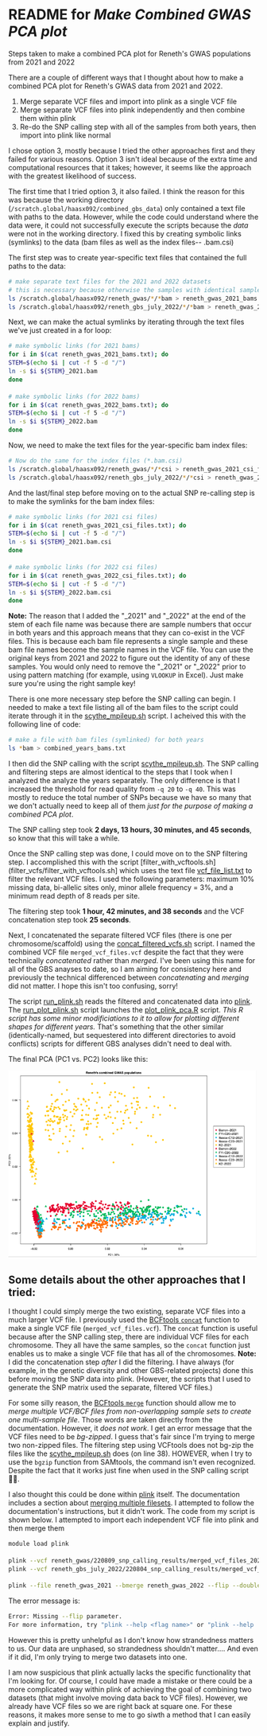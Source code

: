 # README for _Make Combined GWAS PCA plot_
Steps taken to make a combined PCA plot for Reneth's GWAS populations from 2021 and 2022


There are a couple of different ways that I thought about how to make a combined PCA plot for Reneth's GWAS data from 2021 and 2022.
1. Merge separate VCF files and import into plink as a single VCF file
2. Merge separate VCF files into plink independently and then combine them within plink
3. Re-do the SNP calling step with all of the samples from both years, then import into plink like normal

I chose option 3, mostly because I tried the other approaches first and they failed for various reasons. Option 3 isn't ideal because of the extra time and computational resources that it takes; however, it seems like the approach with the greatest likelihood of success.

The first time that I tried option 3, it also failed. I think the reason for this was because the working directory (`/scratch.global/haasx092/combined_gbs_data`) only contained a text file with paths to the data. However, while the code could understand where the data were, it could not successfully execute the scripts because the _data_ were not in the working directory. I fixed this by creating symbolic links (symlinks) to the data (bam files as well as the index files-- .bam.csi)

The first step was to create year-specific text files that contained the full paths to the data:
```bash
# make separate text files for the 2021 and 2022 datasets
# this is necessary because otherwise the samples with identical sample names from both years will create a conflict at the symlink stage (I previously used a single combined text file with paths to data from both years)
ls /scratch.global/haasx092/reneth_gwas/*/*bam > reneth_gwas_2021_bams.txt
ls /scratch.global/haasx092/reneth_gbs_july_2022/*/*bam > reneth_gwas_2022_bams.txt
```

Next, we can make the actual symlinks by iterating through the text files we've just created in a for loop:
```bash
# make symbolic links (for 2021 bams)
for i in $(cat reneth_gwas_2021_bams.txt); do
STEM=$(echo $i | cut -f 5 -d "/")
ln -s $i ${STEM}_2021.bam
done

# make symbolic links (for 2022 bams)
for i in $(cat reneth_gwas_2022_bams.txt); do
STEM=$(echo $i | cut -f 5 -d "/")
ln -s $i ${STEM}_2022.bam
done
```

Now, we need to make the text files for the year-specific bam index files:
```bash
# Now do the same for the index files (*.bam.csi)
ls /scratch.global/haasx092/reneth_gwas/*/*csi > reneth_gwas_2021_csi_files.txt
ls /scratch.global/haasx092/reneth_gbs_july_2022/*/*csi > reneth_gwas_2022_csi_files.txt
```

And the last/final step before moving on to the actual SNP re-calling step is to make the symlinks for the bam index files:
```bash
# make symbolic links (for 2021 csi files)
for i in $(cat reneth_gwas_2021_csi_files.txt); do
STEM=$(echo $i | cut -f 5 -d "/")
ln -s $i ${STEM}_2021.bam.csi
done

# make symbolic links (for 2022 csi files)
for i in $(cat reneth_gwas_2022_csi_files.txt); do
STEM=$(echo $i | cut -f 5 -d "/")
ln -s $i ${STEM}_2022.bam.csi
done
```

**Note:** The reason that I added the "\_2021" and "\_2022" at the end of the stem of each file name was because there are sample numbers that occur in both years and this approach means that they can co-exist in the VCF files. This is because each bam file represents a single sample and these bam file names become the sample names in the VCF file. You can use the original keys from 2021 and 2022 to figure out the identity of any of these samples. You would only need to remove the "\_2021" or "\_2022" prior to using pattern matching (for example, using `VLOOKUP` in Excel). Just make sure you're using the right sample key!

There is one more necessary step before the SNP calling can begin. I needed to make a text file listing all of the bam files to the script could iterate through it in the [scythe_mpileup.sh](snp_calling/scythe_mpileup.sh) script. I acheived this with the following line of code:
```bash
# make a file with bam files (symlinked) for both years
ls *bam > combined_years_bams.txt
```

I then did the SNP calling with the script [scythe_mpileup.sh](snp_calling/scythe_mpileup.sh). The SNP calling and filtering steps are almost identical to the steps that I took when I analyzed the analyze the years separately. The only difference is that I increased the threshold for read quality from `-q 20` to `-q 40`. This was mostly to reduce the total number of SNPs because we have so many that we don't actually need to keep all of them _just for the purpose of making a combined PCA plot_.

The SNP calling step took **2 days, 13 hours, 30 minutes, and 45 seconds**, so know that this will take a while.

Once the SNP calling step was done, I could move on to the SNP filtering step. I accomplished this with the script [filter_with_vcftools.sh](filter_vcfs/filter_with_vcftools.sh] which uses the text file [vcf_file_list.txt](helper_files/vcf_file_list.txt) to filter the relevant VCF files. I used the following parameters: maximum 10% missing data, bi-allelic sites only, minor allele frequency = 3%, and a minimum read depth of 8 reads per site.

The filtering step took **1 hour, 42 minutes, and 38 seconds** and the VCF concatenation step took **25 seconds**.

Next, I concatenated the separate filtered VCF files (there is one per chromosome/scaffold) using the [concat_filtered_vcfs.sh](filter_vcfs/concat_filtered_vcfs.sh) script. I named the combined VCF file `merged_vcf_files.vcf` despite the fact that they were technically _concatenated_ rather than _merged_. I've been using this name for all of the GBS anayses to date, so I am aiming for consistency here and previously the technical differenced between _concatenating_ and _merging_ did not matter. I hope this isn't too confusing, sorry!

The script [run_plink.sh](plink/run_plink.sh) reads the filtered and concatenated data into [plink](https://zzz.bwh.harvard.edu/plink/index.shtml). The [run_plot_plink.sh](plink/run_plot_plink.sh) script launches the [plot_plink_pca.R](plink/plot_plink_pca.R) script. _This R script has some minor modificiations to it to allow for plotting different shapes for different years._ That's something that the other similar (identically-named, but sequestered into different directories to avoid conflicts) scripts for different GBS analyses didn't need to deal with.

The final PCA (PC1 vs. PC2) looks like this:

<img src="images/220824_reneth_gbs_combined_years.png" width="500">

## Some details about the other approaches that I tried:

I thought I could simply merge the two existing, separate VCF files into a much larger VCF file. I previously used the [BCFtools `concat`](https://samtools.github.io/bcftools/bcftools.html#concat) function to make a single VCF file (`merged_vcf_files.vcf`). The `concat` function is useful because after the SNP calling step, there are individual VCF files for each chromosome. They all have the same samples, so the `concat` function just enables us to make a single VCF file that has all of the chromosomes. **Note:** I did the concatenation step _after_ I did the filtering. I have always (for example, in the genetic diversity and other GBS-related projects) done this before moving the SNP data into plink. (However, the scripts that I used to generate the SNP matrix used the separate, filtered VCF files.)

For some silly reason, the [BCFtools `merge`](https://samtools.github.io/bcftools/bcftools.html#merge) function should allow me to _merge multiple VCF/BCF files from non-overlapping sample sets to create one multi-sample file_. Those words are taken directly from the documentation. However, it _does not work_. I get an error message that the VCF files need to be _bg-zipped_. I guess that's fair since I'm trying to merge two non-zipped files. The filtering step using VCFtools does not bg-zip the files like the [scythe_mpileup.sh](snp_calling/scythe_mpileup.sh) does (on line 38). HOWEVER, when I try to use the `bgzip` function from SAMtools, the command isn't even recognized. Despite the fact that it works just fine when used in the SNP calling script 🤷‍♂️.

I also thought this could be done within [plink](https://zzz.bwh.harvard.edu/plink/index.shtml) itself. The documentation includes a section about [merging multiple filesets](https://zzz.bwh.harvard.edu/plink/dataman.shtml#mergelist). I attempted to follow the documentation's instructions, but it didn't work. The code from my script is shown below. I attempted to import each independent VCF file into plink and then merge them

```bash
module load plink

plink --vcf reneth_gwas/220809_snp_calling_results/merged_vcf_files_2021.vcf --mind 0.99 --write-snplist --make-bed --double-id --allow-extra-chr --recode --out reneth_gwas_2021
plink --vcf reneth_gbs_july_2022/220804_snp_calling_results/merged_vcf_files_2022.vcf --mind 0.99 --write-snplist --make-bed --double-id --allow-extra-chr --recode --out reneth_gwas_2022

plink --file reneth_gwas_2021 --bmerge reneth_gwas_2022 --flip --double-id --allow-extra-chr --recode --out merge
```

The error message is:<br>
```bash
Error: Missing --flip parameter.
For more information, try "plink --help <flag name>" or "plink --help | more".
```

However this is pretty unhelpful as I don't know how strandedness matters to us. Our data are unphased, so strandedness shouldn't matter.... And even if it did, I'm only trying to merge two datasets into one.

I am now suspicious that plink actually lacks the specific functionality that I'm looking for. Of course, I could have made a mistake or there could be a more complicated way within plink of achieving the goal of combining two datasets (that might involve moving data back to VCF files). However, we already have VCF files so we are right back at square one. For these reasons, it makes more sense to me to go siwth a method that I can easily explain and justify.
